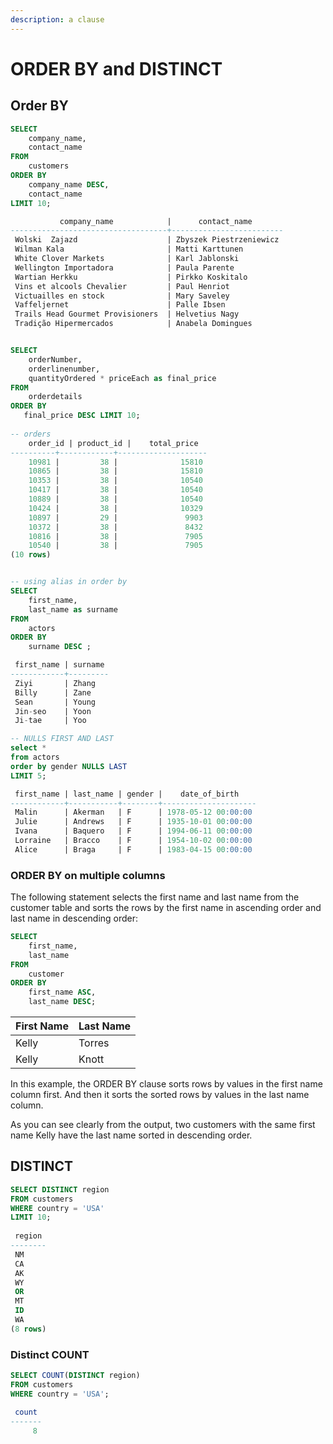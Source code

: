 ```yaml
---
description: a clause
---
```


# ORDER BY and DISTINCT

## Order BY

```sql
SELECT
    company_name,
    contact_name
FROM
    customers
ORDER BY
    company_name DESC,
    contact_name
LIMIT 10;

           company_name            |      contact_name       
-----------------------------------+-------------------------
 Wolski  Zajazd                    | Zbyszek Piestrzeniewicz
 Wilman Kala                       | Matti Karttunen
 White Clover Markets              | Karl Jablonski
 Wellington Importadora            | Paula Parente
 Wartian Herkku                    | Pirkko Koskitalo
 Vins et alcools Chevalier         | Paul Henriot
 Victuailles en stock              | Mary Saveley
 Vaffeljernet                      | Palle Ibsen
 Trails Head Gourmet Provisioners  | Helvetius Nagy
 Tradição Hipermercados            | Anabela Domingues


SELECT 
    orderNumber, 
    orderlinenumber, 
    quantityOrdered * priceEach as final_price
FROM
    orderdetails
ORDER BY 
   final_price DESC LIMIT 10;
   
-- orders
    order_id | product_id |    total_price     
----------+------------+--------------------
    10981 |         38 |              15810
    10865 |         38 |              15810
    10353 |         38 |              10540
    10417 |         38 |              10540
    10889 |         38 |              10540
    10424 |         38 |              10329
    10897 |         29 |               9903
    10372 |         38 |               8432
    10816 |         38 |               7905
    10540 |         38 |               7905
(10 rows)


-- using alias in order by
SELECT
    first_name,
    last_name as surname
FROM
    actors
ORDER BY
    surname DESC ;

 first_name | surname 
------------+---------
 Ziyi       | Zhang
 Billy      | Zane
 Sean       | Young
 Jin-seo    | Yoon
 Ji-tae     | Yoo

-- NULLS FIRST AND LAST
select *
from actors
order by gender NULLS LAST
LIMIT 5;

 first_name | last_name | gender |    date_of_birth    
------------+-----------+--------+---------------------
 Malin      | Akerman   | F      | 1978-05-12 00:00:00
 Julie      | Andrews   | F      | 1935-10-01 00:00:00
 Ivana      | Baquero   | F      | 1994-06-11 00:00:00
 Lorraine   | Bracco    | F      | 1954-10-02 00:00:00
 Alice      | Braga     | F      | 1983-04-15 00:00:00

```

### **ORDER BY on multiple columns**

The following statement selects the first name and last name from the customer table and sorts the rows by the first name in ascending order and last name in descending order:

```sql
SELECT
    first_name,
    last_name
FROM
    customer
ORDER BY
    first_name ASC,
    last_name DESC;
```

| First Name | Last Name |
| :--- | :--- |
| Kelly | Torres |
| Kelly | Knott |

In this example, the ORDER BY clause sorts rows by values in the first name column first. And then it sorts the sorted rows by values in the last name column.

As you can see clearly from the output, two customers with the same first name Kelly have the last name sorted in descending order.

## DISTINCT

```sql
SELECT DISTINCT region
FROM customers
WHERE country = 'USA'
LIMIT 10;
    
 region 
--------
 NM
 CA
 AK
 WY
 OR
 MT
 ID
 WA
(8 rows)

```

### Distinct COUNT

```sql
SELECT COUNT(DISTINCT region)
FROM customers
WHERE country = 'USA';

 count 
-------
     8
```



